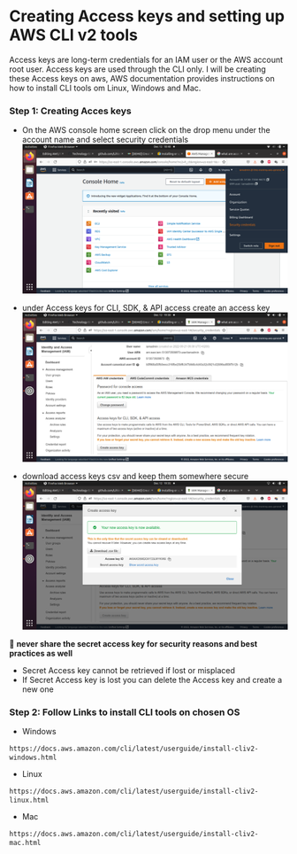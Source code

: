 # Creating Access keys and setting up AWS CLI v2 tools
Access keys are long-term credentials for an IAM user or the AWS account root user. Access keys are used through the CLI only. I will be creating these Access keys on aws, AWS documentation provides instructions on how to install CLI tools om Linux, Windows and Mac.

### Step 1: Creating Acces keys

- On the AWS console home screen click on the drop menu under the account name and select security credentials
![drop menu](https://github.com/Lihle80/AWS/blob/main/Creating-Access-Keys-and-setting-up-AWS-CLI-v2-tools/Images/1.png)

- under Access keys for CLI, SDK, & API access create an access key
![create access key](https://github.com/Lihle80/AWS/blob/main/Creating-Access-Keys-and-setting-up-AWS-CLI-v2-tools/Images/2.png)

- download access keys csv and keep them somewhere secure
![access keys csv](https://github.com/Lihle80/AWS/blob/main/Creating-Access-Keys-and-setting-up-AWS-CLI-v2-tools/Images/3.png)

:triangular_flag_on_post: **never share the secret access key for security reasons and best practices as well**
- Secret Access key cannot be retrieved if lost or misplaced
- If Secret Access key is lost you can delete the Access key and create a new one

### Step 2: Follow Links to install CLI tools on chosen OS
- Windows
```
https://docs.aws.amazon.com/cli/latest/userguide/install-cliv2-windows.html
```

- Linux
```
https://docs.aws.amazon.com/cli/latest/userguide/install-cliv2-linux.html
```

- Mac
```
https://docs.aws.amazon.com/cli/latest/userguide/install-cliv2-mac.html
```
